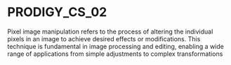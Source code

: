 # PRODIGY_CS_02
Pixel image manipulation refers to the process of altering the individual pixels in an image to achieve desired effects or modifications. This technique is fundamental in image processing and editing, enabling a wide range of applications from simple adjustments to complex transformations
